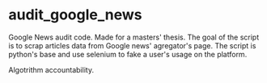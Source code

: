 # audit_google_news

Google News audit code. Made for a masters' thesis. The goal of the script is to scrap articles data from Google news' agregator's page. The script is python's base and use selenium to fake a user's usage on the platform. 

Algotrithm accountability. 
